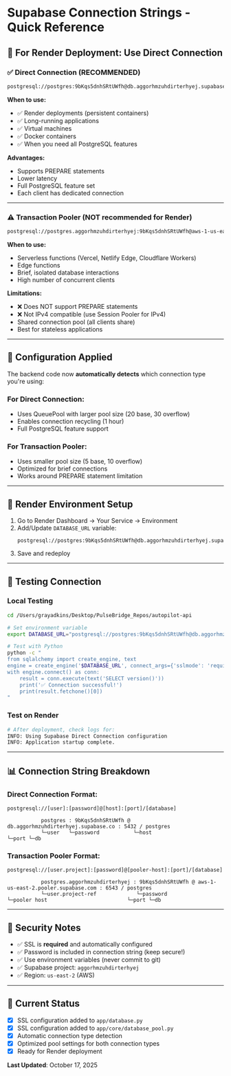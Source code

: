 # Supabase Connection Strings - Quick Reference

## 🎯 For Render Deployment: Use Direct Connection

### ✅ Direct Connection (RECOMMENDED)
```bash
postgresql://postgres:9bKqs5dnhSRtUWfh@db.aggorhmzuhdirterhyej.supabase.co:5432/postgres
```

**When to use:**
- ✅ Render deployments (persistent containers)
- ✅ Long-running applications
- ✅ Virtual machines
- ✅ Docker containers
- ✅ When you need all PostgreSQL features

**Advantages:**
- Supports PREPARE statements
- Lower latency
- Full PostgreSQL feature set
- Each client has dedicated connection

---

### ⚠️ Transaction Pooler (NOT recommended for Render)
```bash
postgresql://postgres.aggorhmzuhdirterhyej:9bKqs5dnhSRtUWfh@aws-1-us-east-2.pooler.supabase.com:6543/postgres
```

**When to use:**
- Serverless functions (Vercel, Netlify Edge, Cloudflare Workers)
- Edge functions
- Brief, isolated database interactions
- High number of concurrent clients

**Limitations:**
- ❌ Does NOT support PREPARE statements
- ❌ Not IPv4 compatible (use Session Pooler for IPv4)
- Shared connection pool (all clients share)
- Best for stateless applications

---

## 🔧 Configuration Applied

The backend code now **automatically detects** which connection type you're using:

### For Direct Connection:
- Uses QueuePool with larger pool size (20 base, 30 overflow)
- Enables connection recycling (1 hour)
- Full PostgreSQL feature support

### For Transaction Pooler:
- Uses smaller pool size (5 base, 10 overflow)
- Optimized for brief connections
- Works around PREPARE statement limitation

---

## 🚀 Render Environment Setup

1. Go to Render Dashboard → Your Service → Environment
2. Add/Update `DATABASE_URL` variable:
   ```
   postgresql://postgres:9bKqs5dnhSRtUWfh@db.aggorhmzuhdirterhyej.supabase.co:5432/postgres
   ```
3. Save and redeploy

---

## 🧪 Testing Connection

### Local Testing
```bash
cd /Users/grayadkins/Desktop/PulseBridge_Repos/autopilot-api

# Set environment variable
export DATABASE_URL="postgresql://postgres:9bKqs5dnhSRtUWfh@db.aggorhmzuhdirterhyej.supabase.co:5432/postgres"

# Test with Python
python -c "
from sqlalchemy import create_engine, text
engine = create_engine('$DATABASE_URL', connect_args={'sslmode': 'require'})
with engine.connect() as conn:
    result = conn.execute(text('SELECT version()'))
    print('✅ Connection successful!')
    print(result.fetchone()[0])
"
```

### Test on Render
```bash
# After deployment, check logs for:
INFO: Using Supabase Direct Connection configuration
INFO: Application startup complete.
```

---

## 📊 Connection String Breakdown

### Direct Connection Format:
```
postgresql://[user]:[password]@[host]:[port]/[database]
           
           postgres : 9bKqs5dnhSRtUWfh @ db.aggorhmzuhdirterhyej.supabase.co : 5432 / postgres
           └─user   └─password           └─host                              └─port └─db
```

### Transaction Pooler Format:
```
postgresql://[user.project]:[password]@[pooler-host]:[port]/[database]

           postgres.aggorhmzuhdirterhyej : 9bKqs5dnhSRtUWfh @ aws-1-us-east-2.pooler.supabase.com : 6543 / postgres
           └─user.project-ref             └─password           └─pooler host                          └─port └─db
```

---

## 🔐 Security Notes

- ✅ SSL is **required** and automatically configured
- ✅ Password is included in connection string (keep secure!)
- ✅ Use environment variables (never commit to git)
- ✅ Supabase project: `aggorhmzuhdirterhyej`
- ✅ Region: `us-east-2` (AWS)

---

## 📝 Current Status

- [x] SSL configuration added to `app/database.py`
- [x] SSL configuration added to `app/core/database_pool.py`
- [x] Automatic connection type detection
- [x] Optimized pool settings for both connection types
- [x] Ready for Render deployment

**Last Updated**: October 17, 2025
